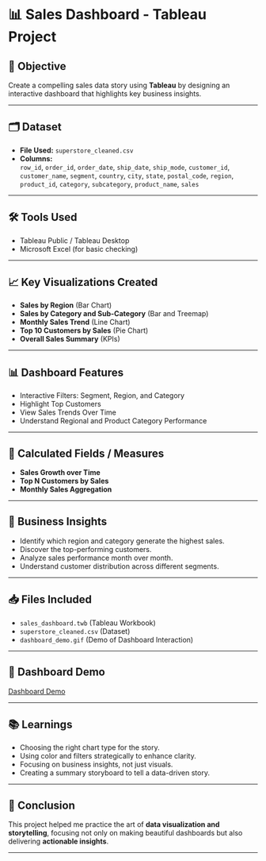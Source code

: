 # 📊 Sales Dashboard - Tableau Project

## 🚀 Objective
Create a compelling sales data story using **Tableau** by designing an interactive dashboard that highlights key business insights.

---

## 🗂 Dataset
- **File Used:** `superstore_cleaned.csv`
- **Columns:**  
  `row_id`, `order_id`, `order_date`, `ship_date`, `ship_mode`, `customer_id`, `customer_name`, `segment`, `country`, `city`, `state`, `postal_code`, `region`, `product_id`, `category`, `subcategory`, `product_name`, `sales`

---

## 🛠 Tools Used
- Tableau Public / Tableau Desktop
- Microsoft Excel (for basic checking)

---

## 📈 Key Visualizations Created
- **Sales by Region** (Bar Chart)
- **Sales by Category and Sub-Category** (Bar and Treemap)
- **Monthly Sales Trend** (Line Chart)
- **Top 10 Customers by Sales** (Pie Chart)
- **Overall Sales Summary** (KPIs)

---

## 📊 Dashboard Features
- Interactive Filters: Segment, Region, and Category
- Highlight Top Customers
- View Sales Trends Over Time
- Understand Regional and Product Category Performance

---

## 📐 Calculated Fields / Measures
- **Sales Growth over Time**
- **Top N Customers by Sales**
- **Monthly Sales Aggregation**

---

## 🎯 Business Insights
- Identify which region and category generate the highest sales.
- Discover the top-performing customers.
- Analyze sales performance month over month.
- Understand customer distribution across different segments.

---

## 📥 Files Included
- `sales_dashboard.twb` (Tableau Workbook)
- `superstore_cleaned.csv` (Dataset)
- `dashboard_demo.gif` (Demo of Dashboard Interaction)

---

## 🎥 Dashboard Demo
[Dashboard Demo](dashboard_demo.gif) 

---

## 📚 Learnings
- Choosing the right chart type for the story.
- Using color and filters strategically to enhance clarity.
- Focusing on business insights, not just visuals.
- Creating a summary storyboard to tell a data-driven story.

---

## 🚩 Conclusion
This project helped me practice the art of **data visualization and storytelling**, focusing not only on making beautiful dashboards but also delivering **actionable insights**.

---


